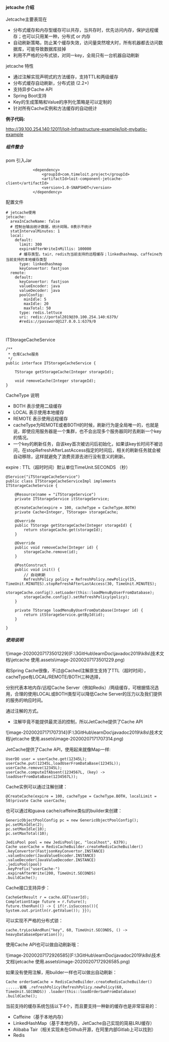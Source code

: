 #### jetcache 介绍

Jetcache主要表现在

* 分布式缓存和内存型缓存可以共存，当共存时，优先访问内存，保护远程缓存；也可以只用某一种，分布式 or 内存
* 自动刷新策略，防止某个缓存失效，访问量突然增大时，所有机器都去访问数据库，可能导致数据库挂掉
* 利用不严格的分布式锁，对同一key，全局只有一台机器自动刷新


jetcache 特性

- 通过注解实现声明式的方法缓存，支持TTL和两级缓存
- 分布式缓存自动刷新，分布式锁 (2.2+)
- 支持异步Cache API
- Spring Boot支持
- Key的生成策略和Value的序列化策略是可以定制的
- 针对所有Cache实例和方法缓存的自动统计



**例子代码:**

http://39.100.254.140:12011/loit-Infrastructure-example/loit-mybatis-example



##### 组件整合


pom 引入Jar

```
            <dependency>
                <groupId>com.timeloit.project</groupId>
                <artifactId>loit-component-jetcache-client</artifactId>
                <version>1.0-SNAPSHOT</version>
            </dependency>

```

配置文件

```
# jetcache使用
jetcache:
  areaInCacheName: false
  # 控制台输出统计数据，统计间隔，0表示不统计
  statIntervalMinutes: 1
  local:
    default:
      limit: 300
      expireAfterWriteInMillis: 100000
      # 缓存类型。tair、redis为当前支持的远程缓存；linkedhashmap、caffeine为当前支持的本地缓存类型
      type: linkedhashmap
      keyConvertor: fastjson
  remote:
    default:
      keyConvertor: fastjson
      valueEncoder: java
      valueDecoder: java
      poolConfig:
        minIdle: 5
        maxIdle: 20
        maxTotal: 50
      type: redis.lettuce
      uri: redis://portal2019@39.100.254.140:6379/
      #redis://password@127.0.0.1:6379/0
      
      
```


ITStorageCacheService

```
/**
 * 仓库Cache服务
 */
public interface ITStorageCacheService {

    TStorage getStorageCache(Integer storageId);

    void removeCache(Integer storageId);
}
```

CacheType 说明

* BOTH 表示使用二级缓存
* LOCAL 表示使用本地缓存
* REMOTE 表示使用远程缓存
* cacheType为REMOTE或者BOTH的时候，刷新行为是全局唯一的，也就是说，即使应用服务器是一个集群，也不会出现多个服务器同时去刷新一个key的情况。
* 一个key的刷新任务，自该key首次被访问后初始化，如果该key长时间不被访问，在stopRefreshAfterLastAccess指定的时间后，相关的刷新任务就会被自动移除，这样就避免了浪费资源去进行没有意义的刷新。




expire : TTL（超时时间）默认单位TimeUnit.SECONDS （秒）

```
@Service("iTStorageCacheService")
public class ITStorageCacheServiceImpl implements ITStorageCacheService {

    @Resource(name = "iTStorageService")
    private ITStorageService itStorageService;

    @CreateCache(expire = 100, cacheType = CacheType.BOTH)
    private Cache<Integer, TStorage> storageCache;

    @Override
    public TStorage getStorageCache(Integer storageId) {
        return storageCache.get(storageId);
    }

    @Override
    public void removeCache(Integer id) {
        storageCache.remove(id);
    }

    @PostConstruct
    public void init() {
        // 自动刷新
        RefreshPolicy policy = RefreshPolicy.newPolicy(15, TimeUnit.MINUTES).stopRefreshAfterLastAccess(30, TimeUnit.MINUTES);
        storageCache.config().setLoader(this::loadMenuByUserFromDatabase);
        storageCache.config().setRefreshPolicy(policy);
    }

    private TStorage loadMenuByUserFromDatabase(Integer id) {
        return itStorageService.getById(id);
    }

}
```



##### 使用说明



![image-20200207173501229](F:\3GitHub\learnDoc\javadoc2019\k8s\技术文档\jetcache 使用.assets\image-20200207173501229.png)

和Spring Cache很像，不过@Cached注解原生支持了TTL（超时时间），cacheType有LOCAL/REMOTE/BOTH三种选择，

分别代表本地内存/远程Cache Server（例如Redis）/两级缓存，可根据情况选用，合理的使用LOCAL或BOTH类型可以降低Cache Server的压力以及我们提供的服务的响应时间。

通过注解的方式。

* 注解毕竟不能提供最灵活的控制，所以JetCache提供了Cache API



![image-20200207171707314](F:\3GitHub\learnDoc\javadoc2019\k8s\技术文档\jetcache 使用.assets\image-20200207171707314.png)



JetCache提供了Cache API，使用起来就像Map一样:

```
UserDO user = userCache.get(12345L);
userCache.put(12345L,loadUserFromDataBase(12345L));
userCache.remove(12345L);
userCache.computeIfAbsent(1234567L, (key) -> loadUserFromDataBase(1234567L));
```



Cache实例可以通过注解创建：

```
@CreateCache(expire = 100, cacheType = CacheType.BOTH, localLimit = 50)private Cache userCache;
```



也可以通过和guava cache/caffeine类似的builder来创建：

```
GenericObjectPoolConfig pc = new GenericObjectPoolConfig();
pc.setMinIdle(2);
pc.setMaxIdle(10);
pc.setMaxTotal(10);

JedisPool pool = new JedisPool(pc, "localhost", 6379);
Cache userCache = RedisCacheBuilder.createRedisCacheBuilder() .keyConvertor(FastjsonKeyConvertor.INSTANCE) 
.valueEncoder(JavaValueEncoder.INSTANCE) 
.valueDecoder(JavaValueDecoder.INSTANCE) 
.jedisPool(pool) 
.keyPrefix("userCache-") 
.expireAfterWrite(200, TimeUnit.SECONDS) 
.buildCache();

```

Cache接口支持异步：

```
CacheGetResult r = cache.GET(userId);
CompletionStage future = r.future();
future.thenRun(() -> { if(r.isSuccess()){ System.out.println(r.getValue()); }});
```

可以实现不严格的分布式锁：

```
cache.tryLockAndRun("key", 60, TimeUnit.SECONDS, () -> heavyDatabaseOperation());
```

使用Cache API也可以做自动刷新哦：

![image-20200207172926585](F:\3GitHub\learnDoc\javadoc2019\k8s\技术文档\jetcache 使用.assets\image-20200207172926585.png)



如果没有使用注解，用builder一样也可以做出自动刷新：

```
Cache orderSumCache = RedisCacheBuilder.createRedisCacheBuilder() ......省略 .refreshPolicy(RefreshPolicy.newPolicy(60, TimeUnit.SECONDS)) .loader(this::loadOrderSumFromDatabase) .buildCache();
```



当前支持的缓存系统包括以下4个，而且要支持一种新的缓存也是非常容易的：

- Caffeine（基于本地内存）
- LinkedHashMap（基于本地内存，JetCache自己实现的简易LRU缓存）
- Alibaba Tair（相关实现未在Github开源，在阿里内部Gitlab上可以找到）
- Redis
